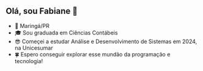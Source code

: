 ## Olá, sou Fabiane 👋

- 🏡 Maringá/PR
- 🎓 Sou graduada em Ciências Contábeis
- 😎 Começei a estudar Análise e Desenvolvimento de Sistemas em 2024, na Unicesumar
- 🍀 Espero conseguir explorar esse mundão da programação e tecnologia!



<!--
**fabianegonsales/fabianegonsales** is a ✨ _special_ ✨ repository because its `README.md` (this file) appears on your GitHub profile.

Here are some ideas to get you started:

- 🔭 I’m currently working fsdf
- 🌱 I’m currently learning ...
- 👯 I’m looking to collaborate on ...
- 🤔 I’m looking for help with ...
- 💬 Ask me about ...
- 📫 How to reach me: ...
- 😄 Pronouns: ...
- ⚡ Fun fact: ...
-->
